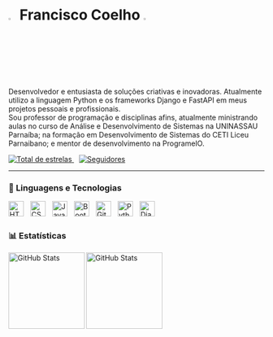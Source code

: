 # <img src="https://img.icons8.com/?size=100&id=N5H8YRvduAGy&format=png&color=000000" width="3%"> Francisco Coelho <img src="https://img.icons8.com/?size=100&id=N5H8YRvduAGy&format=png&color=000000" width="3%">


Desenvolvedor e entusiasta de soluções criativas e inovadoras. Atualmente utilizo a linguagem Python e os frameworks Django e FastAPI em meus projetos pessoais e profissionais.
<br> 
Sou professor de programação e disciplinas afins, atualmente ministrando aulas no curso de Análise e Desenvolvimento de Sistemas na UNINASSAU Parnaíba; na formação em Desenvolvimento de Sistemas do CETI Liceu Parnaibano; e mentor de desenvolvimento na ProgrameIO.

<p align="left">
    <a href="https://github.com/franciscocoelho-dev?tab=repositories&sort=stargazers">
        <img 
            alt="Total de estrelas" 
            title="Total de estrelas GitHub" 
            src="https://custom-icon-badges.demolab.com/github/stars/franciscocoelho-dev?color=55960c&style=for-the-badge&labelColor=488207&logo=star&label=estrelas"
        />
    </a>
    <a href="https://github.com/franciscocoelho-dev?tab=followers" style="margin-left: 10px">
        <img 
            alt="Seguidores" 
            title="Me siga no GitHub" 
            src="https://custom-icon-badges.demolab.com/github/followers/franciscocoelho-dev?color=236ad3&labelColor=1155ba&style=for-the-badge&logo=github&label=Seguidores&logoColor=white"
        />
    </a>
</p>

---

### 🤖 Linguagens e Tecnologias

<img 
    align="left" 
    alt="HTML"
    title="HTML" 
    width="30px" 
    style="padding-right: 10px;" 
    src="https://cdn.jsdelivr.net/gh/devicons/devicon@latest/icons/html5/html5-original.svg" 
/>
<img 
    align="left" 
    alt="CSS" 
    title="CSS"
    width="30px" 
    style="padding-right: 10px;" 
    src="https://cdn.jsdelivr.net/gh/devicons/devicon@latest/icons/css3/css3-original.svg" 
/>
<img 
    align="left" 
    alt="JavaScript" 
    title="JavaScript"
    width="30px" 
    style="padding-right: 10px;" 
    src="https://cdn.jsdelivr.net/gh/devicons/devicon@latest/icons/javascript/javascript-original.svg" 
/>
<img 
    align="left" 
    alt="Bootstrap"
    title="Bootstrap" 
    width="30px" 
    style="padding-right: 10px;" 
    src="https://cdn.jsdelivr.net/gh/devicons/devicon@latest/icons/bootstrap/bootstrap-original.svg" 
/>
<img 
    align="left" 
    alt="Git" 
    title="Git"
    width="30px" 
    style="padding-right: 10px;" 
    src="https://cdn.jsdelivr.net/gh/devicons/devicon@latest/icons/git/git-original.svg" 
/>
<img 
    align="left" 
    alt="Python" 
    title="Python"
    width="30px" 
    style="padding-right: 10px;" 
    src="https://cdn.jsdelivr.net/gh/devicons/devicon@latest/icons/python/python-original.svg" 
/>
<img 
    align="left" 
    alt="Django" 
    title="Django"
    width="30px" 
    style="padding-right: 10px;" 
    src="https://img.icons8.com/?size=100&id=baihjTL3IBX9&format=png&color=000000" 
/>

<br/>
<br/>

### 📊 Estatísticas

<p>
  <img 
    align="left" 
    alt="GitHub Stats" 
    height="150" 
    src="https://github-readme-stats.vercel.app/api?username=franciscocoelho-dev&show_icons=true&theme=tokyonight&include_all_commits=true&locale=pt-br" 
  />

<img
      align="left" 
      alt="GitHub Stats" 
      height="150" 
      src="https://github-readme-stats.vercel.app/api/top-langs/?username=franciscocoelho-dev&theme=tokyonight&layout=compact&custom_title=Tecnologias&langs_count=9" 
  />

</p> 

